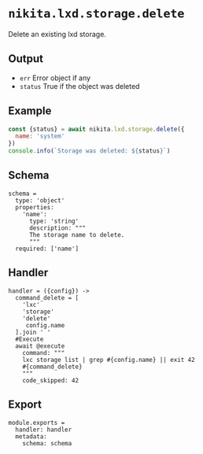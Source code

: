 
# `nikita.lxd.storage.delete`

Delete an existing lxd storage.

## Output

* `err`
  Error object if any
* `status`
  True if the object was deleted

## Example

```js
const {status} = await nikita.lxd.storage.delete({
  name: 'system'
})
console.info(`Storage was deleted: ${status}`)
```

## Schema

    schema =
      type: 'object'
      properties:
        'name':
          type: 'string'
          description: """
          The storage name to delete.
          """
      required: ['name']

## Handler

    handler = ({config}) ->
      command_delete = [
        'lxc'
        'storage'
        'delete'
         config.name
      ].join ' '
      #Execute
      await @execute
        command: """
        lxc storage list | grep #{config.name} || exit 42
        #{command_delete}
        """
        code_skipped: 42

## Export

    module.exports =
      handler: handler
      metadata:
        schema: schema
